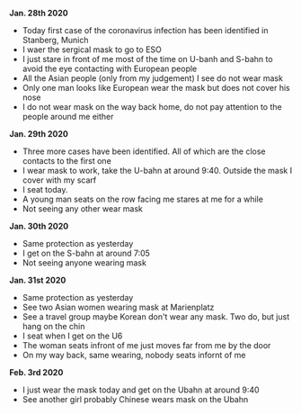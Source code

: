 **Jan. 28th 2020**
* Today first case of the coronavirus infection has been identified in Stanberg, Munich  
* I waer the sergical mask to go to ESO
* I just stare in front of me most of the time on U-banh and S-bahn to avoid the eye contacting with European people
* All the Asian people (only from my judgement) I see do not wear mask
* Only one man looks like European wear the mask but does not cover his nose
* I do not wear mask on the way back home, do not pay attention to the people around me either

**Jan. 29th 2020**
* Three more cases have been identified. All of which are the close contacts to the first one
* I wear mask to work, take the U-bahn at around 9:40. Outside the mask I cover with my scarf
* I seat today.
* A young man seats on the row facing me stares at me for a while
* Not seeing any other wear mask

**Jan. 30th 2020**
* Same protection as yesterday
* I get on the S-bahn at around 7:05
* Not seeing anyone wearing mask

**Jan. 31st 2020**
* Same protection as yesterday
* See two Asian women wearing mask at Marienplatz
* See a travel group maybe Korean don't wear any mask. Two do, but just hang on the chin
* I seat when I get on the U6
* The woman seats infront of me just moves far from me by the door
* On my way back, same wearing, nobody seats infornt of me

**Feb. 3rd 2020**
* I just wear the mask today and get on the Ubahn at around 9:40
* See another girl probably Chinese wears mask on the Ubahn  
